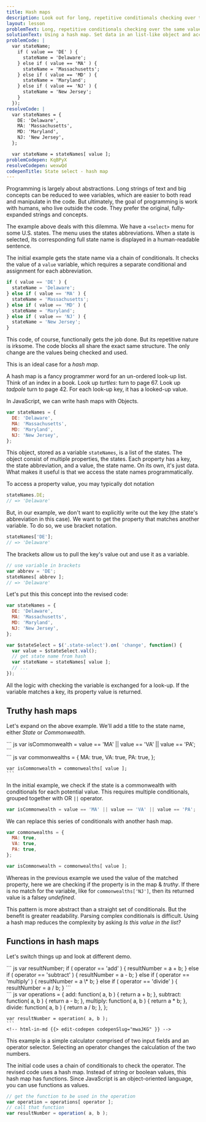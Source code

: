 ```yaml
---
title: Hash maps
description: Look out for long, repetitive conditionals checking over the same value. Resolve by using a hash map. Set data in an list-like object and access values with variables.
layout: lesson
problemText: Long, repetitive conditionals checking over the same value.
solutionText: Using a hash map. Set data in an list-like object and access values with variables.
problemCode: |
  var stateName;
    if ( value == 'DE' ) {
      stateName = 'Delaware';
    } else if ( value == 'MA' ) {
      stateName = 'Massachusetts';
    } else if ( value == 'MD' ) {
      stateName = 'Maryland';
    } else if ( value == 'NJ' ) {
      stateName = 'New Jersey';
    }
  });
resolveCode: |
  var stateNames = {
    DE: 'Delaware',
    MA: 'Massachusetts',
    MD: 'Maryland',
    NJ: 'New Jersey',
  };

  var stateName = stateNames[ value ];
problemCodepen: KqBPyX
resolveCodepen: wexwQd
codepenTitle: State select - hash map
---
```


Programming is largely about abstractions. Long strings of text and big concepts can be reduced to wee variables, which are easier to both read and manipulate in the code. But ultimately, the goal of programming is work with humans, who live outside the code. They prefer the original, fully-expanded strings and concepts.

The example above deals with this dilemma. We have a `<select>` menu for some U.S. states. The menu uses the states abbreviations. When a state is selected, its corresponding full state name is displayed in a human-readable sentence.

The initial example gets the state name via a chain of conditionals. It checks the value of a `value` variable, which requires a separate conditional and assignment for each abbreviation.

``` js
if ( value == 'DE' ) {
  stateName = 'Delaware';
} else if ( value == 'MA' ) {
  stateName = 'Massachusetts';
} else if ( value == 'MD' ) {
  stateName = 'Maryland';
} else if ( value == 'NJ' ) {
  stateName = 'New Jersey';
}
```

This code, of course, functionally gets the job done. But its repetitive nature is irksome. The code blocks all share the exact same structure. The only change are the values being checked and used.

This is an ideal case for a _hash map_.

A hash map is a fancy programmer word for an un-ordered look-up list. Think of an index in a book. Look up _turtles_: turn to page 67. Look up _tadpole_ turn to page 42. For each look-up key, it has a looked-up value.

In JavaScript, we can write hash maps with Objects.

``` js
var stateNames = {
  DE: 'Delaware',
  MA: 'Massachusetts',
  MD: 'Maryland',
  NJ: 'New Jersey',
};
```

This object, stored as a variable `stateNames`, is a list of the states. The object consist of multiple properties, the states. Each property has a key, the state abbreviation, and a value, the state name. On its own, it's just data. What makes it useful is that we access the state names programmatically.

To access a property value, you may typically dot notation

``` js
stateNames.DE;
// => 'Delaware'
```

But, in our example, we don't want to explicitly write out the key (the state's abbreviation in this case). We want to get the property that matches another variable. To do so, we use bracket notation.

``` js
stateNames['DE'];
// => 'Delaware'
```

The brackets allow us to pull the key's value out and use it as a variable.

``` js
// use variable in brackets
var abbrev = 'DE';
stateNames[ abbrev ];
// => 'Delaware'
```

Let's put this this concept into the revised code:

``` js
var stateNames = {
  DE: 'Delaware',
  MA: 'Massachusetts',
  MD: 'Maryland',
  NJ: 'New Jersey',
};

var $stateSelect = $('.state-select').on( 'change', function() {
  var value = $stateSelect.val();
  // get state name from hash
  var stateName = stateNames[ value ];
  // ...
});
```

All the logic with checking the variable is exchanged for a look-up. If the variable matches a key, its property value is returned.

## Truthy hash maps

Let's expand on the above example. We'll add a title to the state name, either _State_ or _Commonwealth_.

</div>

<div class="duo code-compare">
  <div class="duo__cell code-compare__nay">
    ``` js
    var isCommonwealth = value == 'MA' ||
      value == 'VA' || value == 'PA';
    ```
  </div>
  <div class="duo__cell code-compare__yay">
    ``` js
    var commonwealths = {
      MA: true,
      VA: true,
      PA: true,
    };

    var isCommonwealth = commonwealths[ value ];
    ```
  </div>
</div>

<!-- html-in-md <div class="skinny-column"> -->

In the initial example, we check if the state is a commonwealth with conditionals for each potential value. This requires multiple conditionals, grouped together with OR `||` operator.

``` js
var isCommonwealth = value == 'MA' || value == 'VA' || value == 'PA';
```

We can replace this series of conditionals with another hash map.

``` js
var commonwealths = {
  MA: true,
  VA: true,
  PA: true,
};

var isCommonwealth = commonwealths[ value ];
```

Whereas in the previous example we used the value of the matched property, here we are checking if the property is in the map & _truthy_. If there is no match for the variable, like for `commonwealths['NJ']`, then its returned value is a falsey _undefined_.

This pattern is more abstract than a straight set of conditionals. But the benefit is greater readability. Parsing complex conditionals is difficult. Using a hash map reduces the complexity by asking _Is this value in the list?_

## Functions in hash maps


<p>Let's switch things up and look at different demo.</p>

<!-- html-in-md </div> -->

<div class="duo code-compare">
  <div class="duo__cell code-compare__nay">
    ``` js
    var resultNumber;
    if ( operator == 'add' ) {
      resultNumber = a + b;
    } else if ( operator == 'subtract' ) {
      resultNumber = a - b;
    } else if ( operator == 'multiply' ) {
      resultNumber = a \* b;
    } else if ( operator == 'divide' ) {
      resultNumber = a / b;
    }
    ```
    <!-- html-in-md {{> edit-codepen codepenSlug="mBPgQr" }} -->
  </div>
  <div class="duo__cell code-compare__yay">
    ``` js
    var operations = {
      add: function( a, b ) {
        return a + b;
      },
      subtract: function( a, b ) {
        return a - b;
      },
      multiply: function( a, b ) {
        return a * b;
      },
      divide: function( a, b ) {
        return a / b;
      },
    };

    var resultNumber = operation( a, b );
    ```
    <!-- html-in-md {{> edit-codepen codepenSlug="mwaJKG" }} -->
  </div>
</div>

<!-- html-in-md <div class="skinny-column"> -->

<!-- html-in-md {{> codepen-embed codepenSlug="mwaJKG" codepenTitle="Operator calculator - hash map" }} -->

<p>This example is a simple calculator comprised of two input fields and an operator selector. Selecting an operator changes the calculation of the two numbers.</p>

<p>The initial code uses a chain of conditionals to check the operator. The revised code uses a hash map. Instead of string or boolean values, this hash map has functions. Since JavaScript is an object-oriented language, you can use functions as values.</p>

``` js
// get the function to be used in the operation
var operation = operations[ operator ];
// call that function
var resultNumber = operation( a, b );
```
